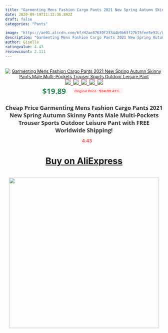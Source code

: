 ```yaml
---
title: "Garmenting Mens Fashion Cargo Pants 2021 New Spring Autumn Skinny Pants Male Multi-Pockets Trouser Sports Outdoor Leisure Pant"
date: 2020-09-19T11:12:36.892Z
draft: false
categories: "Pants"

image: "https://ae01.alicdn.com/kf/H2ae87639f23344b9b63f27b75fee5e92L/Garmenting-Mens-Fashion-Cargo-Pants-2021-New-Spring-Autumn-Skinny-Pants-Male-Multi-Pockets-Trouser-Sports.jpg"
description: "Garmenting Mens Fashion Cargo Pants 2021 New Spring Autumn Skinny Pants Male Multi-Pockets Trouser Sports Outdoor Leisure Pant"
author: Giselle
ratingvalue: 4.43
reviewcount: 2.111
---
```

<br>
<div style="text-align: center;">
<a href="https://s.click.aliexpress.com/e/_ATUvrn" target="_blank" rel="nofollow noopener noreferrer"><img alt="Garmenting Mens Fashion Cargo Pants 2021 New Spring Autumn Skinny Pants Male Multi-Pockets Trouser Sports Outdoor Leisure Pant" class="magnifier-image" src="https://ae01.alicdn.com/kf/H2ae87639f23344b9b63f27b75fee5e92L/Garmenting-Mens-Fashion-Cargo-Pants-2021-New-Spring-Autumn-Skinny-Pants-Male-Multi-Pockets-Trouser-Sports.jpg_640x640.jpg">
<br>
<img style="border:1px solid salmon" src="https://ae01.alicdn.com/kf/H2ae87639f23344b9b63f27b75fee5e92L/Garmenting-Mens-Fashion-Cargo-Pants-2021-New-Spring-Autumn-Skinny-Pants-Male-Multi-Pockets-Trouser-Sports.jpg_120x120.jpg">&nbsp;&nbsp;<img style="border:1px solid salmon" src="https://ae01.alicdn.com/kf/H31cf3378b5484a59bf37630250ac8ffav/Garmenting-Mens-Fashion-Cargo-Pants-2021-New-Spring-Autumn-Skinny-Pants-Male-Multi-Pockets-Trouser-Sports.jpg_120x120.jpg">&nbsp;&nbsp;<img style="border:1px solid salmon" src="https://ae01.alicdn.com/kf/H97e2c6fc596f4e0287c7fa81191521a50/Garmenting-Mens-Fashion-Cargo-Pants-2021-New-Spring-Autumn-Skinny-Pants-Male-Multi-Pockets-Trouser-Sports.jpg_120x120.jpg">&nbsp;&nbsp;<img style="border:1px solid salmon" src="https://ae01.alicdn.com/kf/H96bc405cae664b9aad84eba723bd5ef3H/Garmenting-Mens-Fashion-Cargo-Pants-2021-New-Spring-Autumn-Skinny-Pants-Male-Multi-Pockets-Trouser-Sports.jpg_120x120.jpg">&nbsp;&nbsp;<img style="border:1px solid salmon" src="https://ae01.alicdn.com/kf/H6e10eff0105e4b9eb235d84129eec575h/Garmenting-Mens-Fashion-Cargo-Pants-2021-New-Spring-Autumn-Skinny-Pants-Male-Multi-Pockets-Trouser-Sports.jpg_120x120.jpg"></a></div><br0>
<div style="text-align: center;"><span style="background-color: white; border: 0px; box-sizing: border-box; color: seagreen; display: inline-block; font-family: &quot;open sans&quot; , &quot;arial&quot; , &quot;helvetica&quot; , sans-serif , &quot;heiti&quot;; font-size: 24px; font-stretch: inherit; font-weight: 700; line-height: inherit; margin: 0px 10px 0px 0px; padding: 0px; vertical-align: middle;">$19.89 </span>
<span style="background: rgb(255 , 241 , 241); border-radius: 3px; border: 0px; box-sizing: border-box; color: #ff4747; display: inline-block; font-family: inherit; font-size: 12px; font-stretch: inherit; font-style: inherit; font-variant: inherit; font-weight: 600; line-height: inherit; margin: 0px; padding: 2px 5px; transform: scale(0.9); vertical-align: middle;">Original Price : <b style="text-decoration: line-through;">$34.89 </b> 43%&nbsp;&nbsp;</span></div>
<h1 style="color: #333333; display: inline-block; font-family: &quot;open sans&quot; , &quot;arial&quot; , &quot;helvetica&quot; , sans-serif , &quot;heiti&quot;; font-size: 18px; font-stretch: inherit; font-weight: 700; text-align: center;">Cheap Price Garmenting Mens Fashion Cargo Pants 2021 New Spring Autumn Skinny Pants Male Multi-Pockets Trouser Sports Outdoor Leisure Pant with FREE Worldwide Shipping!</h1>
<div style="color: #ff4747; text-align: center;">
<img src="https://4.bp.blogspot.com/-M0ZcTcb-5uY/XleCXlxnR4I/AAAAAAAAAEc/OrjgMkXV1oMQFaCRZj5HQwOCBcu3w1FegCPcBGAYYCw/s1600/star.png" style="height: 15px;">&nbsp;<b>4.43</b></div>
<div class="button_cont" align="center"><a class="buynow_a" href="https://s.click.aliexpress.com/e/_ATUvrn" target="_blank" rel="nofollow noopener noreferrer"><H1>Buy on AliExpress</H1></a></div><br>
<div class="separator" style="clear: both; text-align: center;">
<img src="https://lh3.googleusercontent.com/-pTy5HemUv9M/XlePHvY0dAI/AAAAAAAAAE4/0nX5iRUoIWY8eMW9Dpxeirr157OZliDIgCLcBGAsYHQ/s1600/badge.gif" width="480">
</div>

